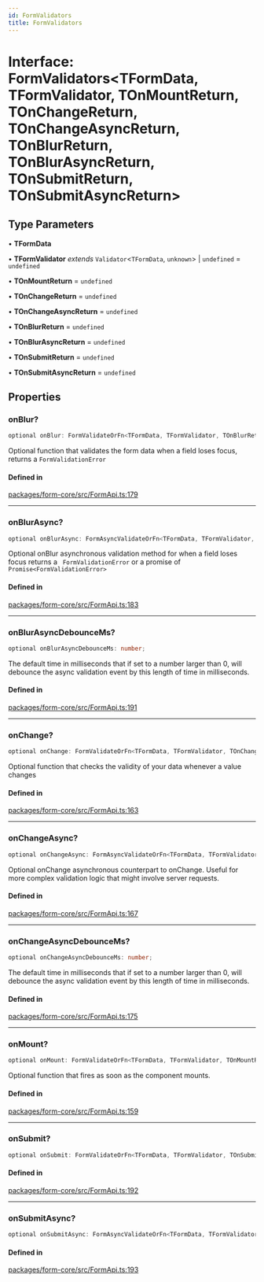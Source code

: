 ```yaml
---
id: FormValidators
title: FormValidators
---
```


# Interface: FormValidators\<TFormData, TFormValidator, TOnMountReturn, TOnChangeReturn, TOnChangeAsyncReturn, TOnBlurReturn, TOnBlurAsyncReturn, TOnSubmitReturn, TOnSubmitAsyncReturn\>

## Type Parameters

• **TFormData**

• **TFormValidator** *extends* `Validator`\<`TFormData`, `unknown`\> \| `undefined` = `undefined`

• **TOnMountReturn** = `undefined`

• **TOnChangeReturn** = `undefined`

• **TOnChangeAsyncReturn** = `undefined`

• **TOnBlurReturn** = `undefined`

• **TOnBlurAsyncReturn** = `undefined`

• **TOnSubmitReturn** = `undefined`

• **TOnSubmitAsyncReturn** = `undefined`

## Properties

### onBlur?

```ts
optional onBlur: FormValidateOrFn<TFormData, TFormValidator, TOnBlurReturn>;
```

Optional function that validates the form data when a field loses focus, returns a `FormValidationError`

#### Defined in

[packages/form-core/src/FormApi.ts:179](https://github.com/TanStack/form/blob/main/packages/form-core/src/FormApi.ts#L179)

***

### onBlurAsync?

```ts
optional onBlurAsync: FormAsyncValidateOrFn<TFormData, TFormValidator, TOnBlurAsyncReturn>;
```

Optional onBlur asynchronous validation method for when a field loses focus returns a ` FormValidationError` or a promise of `Promise<FormValidationError>`

#### Defined in

[packages/form-core/src/FormApi.ts:183](https://github.com/TanStack/form/blob/main/packages/form-core/src/FormApi.ts#L183)

***

### onBlurAsyncDebounceMs?

```ts
optional onBlurAsyncDebounceMs: number;
```

The default time in milliseconds that if set to a number larger than 0, will debounce the async validation event by this length of time in milliseconds.

#### Defined in

[packages/form-core/src/FormApi.ts:191](https://github.com/TanStack/form/blob/main/packages/form-core/src/FormApi.ts#L191)

***

### onChange?

```ts
optional onChange: FormValidateOrFn<TFormData, TFormValidator, TOnChangeReturn>;
```

Optional function that checks the validity of your data whenever a value changes

#### Defined in

[packages/form-core/src/FormApi.ts:163](https://github.com/TanStack/form/blob/main/packages/form-core/src/FormApi.ts#L163)

***

### onChangeAsync?

```ts
optional onChangeAsync: FormAsyncValidateOrFn<TFormData, TFormValidator, TOnChangeAsyncReturn>;
```

Optional onChange asynchronous counterpart to onChange. Useful for more complex validation logic that might involve server requests.

#### Defined in

[packages/form-core/src/FormApi.ts:167](https://github.com/TanStack/form/blob/main/packages/form-core/src/FormApi.ts#L167)

***

### onChangeAsyncDebounceMs?

```ts
optional onChangeAsyncDebounceMs: number;
```

The default time in milliseconds that if set to a number larger than 0, will debounce the async validation event by this length of time in milliseconds.

#### Defined in

[packages/form-core/src/FormApi.ts:175](https://github.com/TanStack/form/blob/main/packages/form-core/src/FormApi.ts#L175)

***

### onMount?

```ts
optional onMount: FormValidateOrFn<TFormData, TFormValidator, TOnMountReturn>;
```

Optional function that fires as soon as the component mounts.

#### Defined in

[packages/form-core/src/FormApi.ts:159](https://github.com/TanStack/form/blob/main/packages/form-core/src/FormApi.ts#L159)

***

### onSubmit?

```ts
optional onSubmit: FormValidateOrFn<TFormData, TFormValidator, TOnSubmitReturn>;
```

#### Defined in

[packages/form-core/src/FormApi.ts:192](https://github.com/TanStack/form/blob/main/packages/form-core/src/FormApi.ts#L192)

***

### onSubmitAsync?

```ts
optional onSubmitAsync: FormAsyncValidateOrFn<TFormData, TFormValidator, TOnSubmitAsyncReturn>;
```

#### Defined in

[packages/form-core/src/FormApi.ts:193](https://github.com/TanStack/form/blob/main/packages/form-core/src/FormApi.ts#L193)
